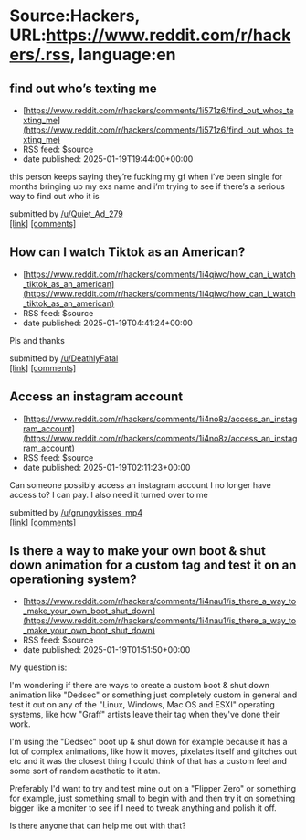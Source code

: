 # Source:Hackers, URL:https://www.reddit.com/r/hackers/.rss, language:en

## find out who’s texting me
 - [https://www.reddit.com/r/hackers/comments/1i571z6/find_out_whos_texting_me](https://www.reddit.com/r/hackers/comments/1i571z6/find_out_whos_texting_me)
 - RSS feed: $source
 - date published: 2025-01-19T19:44:00+00:00

<!-- SC_OFF --><div class="md"><p>this person keeps saying they’re fucking my gf when i’ve been single for months bringing up my exs name and i’m trying to see if there’s a serious way to find out who it is</p> </div><!-- SC_ON --> &#32; submitted by &#32; <a href="https://www.reddit.com/user/Quiet_Ad_279"> /u/Quiet_Ad_279 </a> <br/> <span><a href="https://www.reddit.com/r/hackers/comments/1i571z6/find_out_whos_texting_me/">[link]</a></span> &#32; <span><a href="https://www.reddit.com/r/hackers/comments/1i571z6/find_out_whos_texting_me/">[comments]</a></span>

## How can I watch Tiktok as an American?
 - [https://www.reddit.com/r/hackers/comments/1i4qiwc/how_can_i_watch_tiktok_as_an_american](https://www.reddit.com/r/hackers/comments/1i4qiwc/how_can_i_watch_tiktok_as_an_american)
 - RSS feed: $source
 - date published: 2025-01-19T04:41:24+00:00

<!-- SC_OFF --><div class="md"><p>Pls and thanks </p> </div><!-- SC_ON --> &#32; submitted by &#32; <a href="https://www.reddit.com/user/DeathlyFatal"> /u/DeathlyFatal </a> <br/> <span><a href="https://www.reddit.com/r/hackers/comments/1i4qiwc/how_can_i_watch_tiktok_as_an_american/">[link]</a></span> &#32; <span><a href="https://www.reddit.com/r/hackers/comments/1i4qiwc/how_can_i_watch_tiktok_as_an_american/">[comments]</a></span>

## Access an instagram account
 - [https://www.reddit.com/r/hackers/comments/1i4no8z/access_an_instagram_account](https://www.reddit.com/r/hackers/comments/1i4no8z/access_an_instagram_account)
 - RSS feed: $source
 - date published: 2025-01-19T02:11:23+00:00

<!-- SC_OFF --><div class="md"><p>Can someone possibly access an instagram account I no longer have access to? I can pay. I also need it turned over to me</p> </div><!-- SC_ON --> &#32; submitted by &#32; <a href="https://www.reddit.com/user/grungykisses_mp4"> /u/grungykisses_mp4 </a> <br/> <span><a href="https://www.reddit.com/r/hackers/comments/1i4no8z/access_an_instagram_account/">[link]</a></span> &#32; <span><a href="https://www.reddit.com/r/hackers/comments/1i4no8z/access_an_instagram_account/">[comments]</a></span>

## Is there a way to make your own boot & shut down animation for a custom tag and test it on an operationing system?
 - [https://www.reddit.com/r/hackers/comments/1i4nau1/is_there_a_way_to_make_your_own_boot_shut_down](https://www.reddit.com/r/hackers/comments/1i4nau1/is_there_a_way_to_make_your_own_boot_shut_down)
 - RSS feed: $source
 - date published: 2025-01-19T01:51:50+00:00

<!-- SC_OFF --><div class="md"><p>My question is:</p> <p>I&#39;m wondering if there are ways to create a custom boot &amp; shut down animation like &quot;Dedsec&quot; or something just completely custom in general and test it out on any of the &quot;Linux, Windows, Mac OS and ESXI&quot; operating systems, like how &quot;Graff&quot; artists leave their tag when they&#39;ve done their work.</p> <p>I&#39;m using the &quot;Dedsec&quot; boot up &amp; shut down for example because it has a lot of complex animations, like how it moves, pixelates itself and glitches out etc and it was the closest thing I could think of that has a custom feel and some sort of random aesthetic to it atm.</p> <p>Preferably I&#39;d want to try and test mine out on a &quot;Flipper Zero&quot; or something for example, just something small to begin with and then try it on something bigger like a moniter to see if I need to tweak anything and polish it off.</p> <p>Is there anyone that can help me out with that?</p> 

